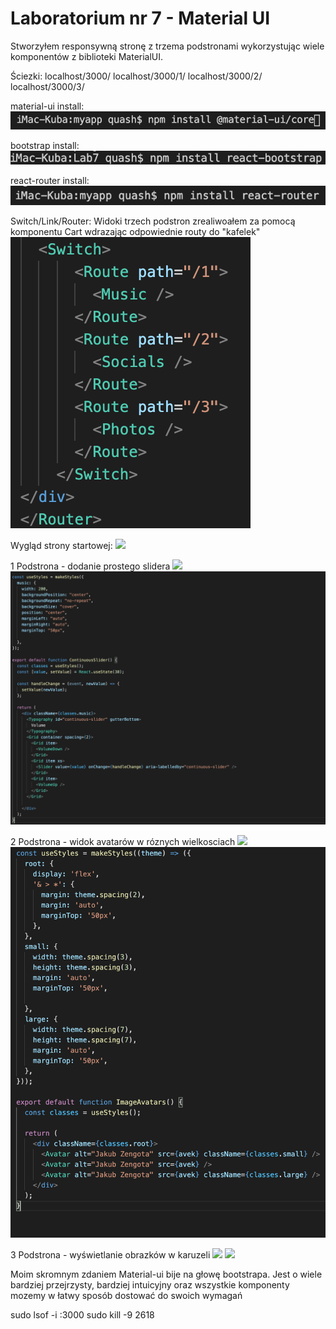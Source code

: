 # Laboratorium nr 7 -  Material UI

Stworzyłem responsywną stronę z trzema podstronami wykorzystując wiele komponentów z biblioteki MaterialUI.

Ściezki:
localhost/3000/
localhost/3000/1/
localhost/3000/2/
localhost/3000/3/

material-ui install:
![](img/1.png)

bootstrap install:
![](img/2.png)

react-router install:
![](img/3.png)

Switch/Link/Router:
Widoki trzech podstron zrealiwoałem za pomocą komponentu Cart wdrazając odpowiednie routy do "kafelek"
![](img/9.png)

Wygląd strony startowej:
![](img/4.png)

1 Podstrona - dodanie prostego slidera
![](img/5.png)
![](img/11.png)


2 Podstrona - widok avatarów w róznych wielkosciach
![](img/6.png)
![](img/13.png)


3 Podstrona - wyświetlanie obrazków w karuzeli
![](img/7.png)
![](img/8.png)


Moim skromnym zdaniem Material-ui bije na głowę bootstrapa. Jest o wiele bardziej przejrzysty, bardziej intuicyjny oraz wszystkie komponenty mozemy w łatwy sposób dostować do swoich wymagań

sudo lsof -i :3000
sudo kill -9 2618
